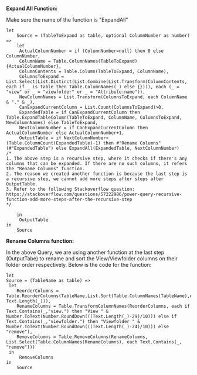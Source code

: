 **Expand All Function:**

Make sure the name of the function is "ExpandAll"

    let
        Source = (TableToExpand as table, optional ColumnNumber as number) =>
        let
         ActualColumnNumber = if (ColumnNumber=null) then 0 else ColumnNumber,
         ColumnName = Table.ColumnNames(TableToExpand){ActualColumnNumber},
         ColumnContents = Table.Column(TableToExpand, ColumnName),
         ColumnsToExpand = List.Select(List.Distinct(List.Combine(List.Transform(ColumnContents, each if _ is table then Table.ColumnNames(_) else {}))), each (_ = "view" or _ = "viewfolder" or _ = "Attribute:name")),
         NewColumnNames = List.Transform(ColumnsToExpand, each ColumnName & "." & _),
         CanExpandCurrentColumn = List.Count(ColumnsToExpand)>0,
         ExpandedTable = if CanExpandCurrentColumn then Table.ExpandTableColumn(TableToExpand, ColumnName, ColumnsToExpand, NewColumnNames) else TableToExpand,
         NextColumnNumber = if CanExpandCurrentColumn then ActualColumnNumber else ActualColumnNumber+1,
         OutputTable = if NextColumnNumber>(Table.ColumnCount(ExpandedTable)-1) then #"Rename Columns"(#"ExpandedTable") else ExpandAll(ExpandedTable, NextColumnNumber)
    /* 
    1. The above step is a recursive step, where it checks if there's any columns that can be expanded. If there are no such columns, it refers the "Rename Columns" function.
    2. The reason we created another function is because the last step is a recursive step, we cannot add more steps after steps after OutputTable.
    3. Refer to the following Stackoverflow question: https://stackoverflow.com/questions/57222986/power-query-recursive-function-add-more-steps-after-the-recursive-step 
    */

        in
         OutputTable
    in
        Source
    
**Rename Columns function:**
    
In the above Query, we are using another function at the last step (OutputTabe) to rename and sort the View/Viewfolder columns on their folder order respectively. Below is the code for the function:
    
    let
    Source = (TableName as table) =>
     let
        ReorderColumns = Table.ReorderColumns(TableName,List.Sort(Table.ColumnNames(TableName),each Text.Length(_))),
        RenameColumns = Table.TransformColumnNames(ReorderColumns, each if Text.Contains(_,"view.") then "View " & Number.ToText(Number.RoundDown(((Text.Length(_)-29)/10))) else if Text.Contains(_,"viewfolder.") then "Viewfolder " & Number.ToText(Number.RoundDown(((Text.Length(_)-24)/10))) else "remove"),
        RemoveColumns = Table.RemoveColumns(RenameColumns, List.Select(Table.ColumnNames(RenameColumns), each Text.Contains(_, "remove")))
     in 
         RemoveColumns
    in
        Source
